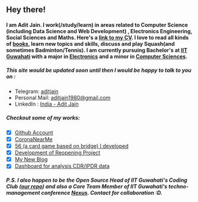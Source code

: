 ## Hey there!
#### I am Adit Jain. I work(/study/learn) in areas related to Computer Science (including Data Science and Web Development) , Electronics Engineering, Social Sciences and Maths. Here's a  [link to my CV](https://docs.google.com/document/d/1dcmPbqKfTH2quXaWyJ6TVIee_BzMtYSlm8lYsROeZFc). I love to read all kinds of [books](https://docs.google.com/spreadsheets/d/1MjaHnDybAhPPjJOqcVM-cTij-4azN-dEXVDsHA-Q5mY/edit?usp=sharing), learn new topics and skills, discuss and play Squash(and sometimes Badminton/Tennis). I am currently pursuing Bachelor's at [IIT Guwahati](https://www.iitg.ac.in) with a major in [Electronics](https://www.iitg.ac.in/acad/CourseStructure/Btech2018/ECE.htm) and a minor in [Computer Sciences](https://www.iitg.ac.in/cse/cseminorcourses/).

##### This site would be updated soon until then I would be happy to talk to you on :
- Telegram: [aditjain](https://t.me/aditjain)
- Personal Mail: [aditjain1980@gmail.com](mailto:aditjain1980@gmail.com)
- LinkedIn : [India - Adit Jain](https://www.linkedin.com/in/adit-jain/)

##### Checkout some of my works:
- [x] [Github Account](https://github.com/aditj)
- [x] [CoronaNearMe](http://coronanearme.com)
- [x] [56 (a card game based on bridge) I developed](https://bridgem.herokuapp.com)
- [x] [Development of Reopening Project](https://dalek2point3.github.io/reopen-website/)
- [x] [My New Blog](https://github.com/aditj/aditj.github.io/wiki)
- [x] [Dashboard for analysis CDR/IPDR data](https://github.com/aditj/rk312_konigsberg)

##### P.S. I also happen to be the Open Source Head of IIT Guwahati's Coding Club ([our repo](https://github.com/Coding-Club-IITG)) and also a Core Team Member of IIT Guwahati's techno-management conference [Nexus](https://www.techniche.org/nexus). Contact for collaboration :D. 


